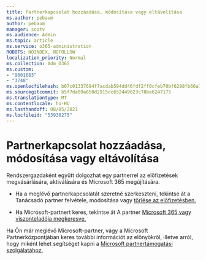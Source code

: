 ```yaml
---
title: Partnerkapcsolat hozzáadása, módosítása vagy eltávolítása
ms.author: pebaum
author: pebaum
manager: scotv
ms.audience: Admin
ms.topic: article
ms.service: o365-administration
ROBOTS: NOINDEX, NOFOLLOW
localization_priority: Normal
ms.collection: Adm_O365
ms.custom:
- "9001683"
- "3748"
ms.openlocfilehash: b07c01337694f7acdab594dd46fdf2ff0cfeb70bf6298fb66a7e6736f8a98e96
ms.sourcegitcommit: b5f7da89a650d2915dc652449623c78be6247175
ms.translationtype: MT
ms.contentlocale: hu-HU
ms.lasthandoff: 08/05/2021
ms.locfileid: "53936275"
---
```

# <a name="add-change-or-remove-a-partner-relationship"></a>Partnerkapcsolat hozzáadása, módosítása vagy eltávolítása

Rendszergazdaként együtt dolgozhat egy partnerrel az előfizetések megvásárlására, aktiválására és Microsoft 365 megújítására. 

- Ha a meglévő partnerkapcsolatát szeretné szerkeszteni, tekintse át a Tanácsadó partner felvétele, módosítása vagy [törlése az előfizetésben.](https://docs.microsoft.com/microsoft-365/admin/misc/add-partner?view=o365-worldwide)

- Ha Microsoft-partnert keres, tekintse át A partner [Microsoft 365 vagy viszonteladója megkeresve.](https://docs.microsoft.com/microsoft-365/admin/manage/find-your-partner-or-reseller?view=o365-worldwide)

Ha Ön már meglévő Microsoft-partner, vagy [](https://support.microsoft.com/help/4499930/partner-center-overview) a Microsoft Partnerközpontjában keres további információt az előnyökről, illetve arról, hogy miként lehet segítséget kapni a [Microsoft partnertámogatási szolgálatához.](https://aka.ms/partnersupport)
